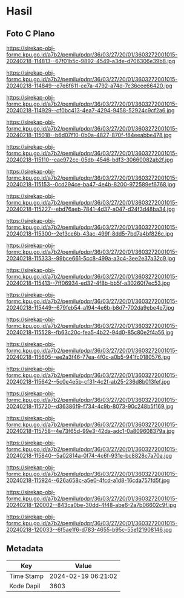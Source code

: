 # Hasil

## Foto C Plano

https://sirekap-obj-formc.kpu.go.id/a7b2/pemilu/pdpr/36/03/27/20/01/3603272001015-20240218-114813--67f01b5c-9892-4549-a3de-d706306e39b8.jpg

https://sirekap-obj-formc.kpu.go.id/a7b2/pemilu/pdpr/36/03/27/20/01/3603272001015-20240218-114849--e7e6f611-ce7a-4792-a74d-7c36cee66420.jpg

https://sirekap-obj-formc.kpu.go.id/a7b2/pemilu/pdpr/36/03/27/20/01/3603272001015-20240218-114929--cf0bc413-4ea7-4294-9458-52924c9cf2a6.jpg

https://sirekap-obj-formc.kpu.go.id/a7b2/pemilu/pdpr/36/03/27/20/01/3603272001015-20240218-115018--b6d07f10-0b0a-4827-870f-f84eeabbe478.jpg

https://sirekap-obj-formc.kpu.go.id/a7b2/pemilu/pdpr/36/03/27/20/01/3603272001015-20240218-115110--cae972cc-05db-4546-bdf3-30660082ab2f.jpg

https://sirekap-obj-formc.kpu.go.id/a7b2/pemilu/pdpr/36/03/27/20/01/3603272001015-20240218-115153--0cd294ce-ba47-4e4b-8200-972589ef6768.jpg

https://sirekap-obj-formc.kpu.go.id/a7b2/pemilu/pdpr/36/03/27/20/01/3603272001015-20240218-115227--ebd76aeb-7841-4d37-a047-d24f3d48ba34.jpg

https://sirekap-obj-formc.kpu.go.id/a7b2/pemilu/pdpr/36/03/27/20/01/3603272001015-20240218-115300--2ef3ce6b-43ac-499f-8dd5-7bd7a4bf826c.jpg

https://sirekap-obj-formc.kpu.go.id/a7b2/pemilu/pdpr/36/03/27/20/01/3603272001015-20240218-115333--99bce661-5cc8-499a-a3c4-3ee2e37a32c9.jpg

https://sirekap-obj-formc.kpu.go.id/a7b2/pemilu/pdpr/36/03/27/20/01/3603272001015-20240218-115413--7ff06934-ed32-4f8b-bb5f-a30260f7ec53.jpg

https://sirekap-obj-formc.kpu.go.id/a7b2/pemilu/pdpr/36/03/27/20/01/3603272001015-20240218-115449--679feb54-a194-4e6b-b8d7-702da9ebe4e7.jpg

https://sirekap-obj-formc.kpu.go.id/a7b2/pemilu/pdpr/36/03/27/20/01/3603272001015-20240218-115528--fb63c20c-fea5-4b22-94d0-85c80e2f4a56.jpg

https://sirekap-obj-formc.kpu.go.id/a7b2/pemilu/pdpr/36/03/27/20/01/3603272001015-20240218-115605--ee2a3f46-77ea-4f0c-a0b5-941fc0180576.jpg

https://sirekap-obj-formc.kpu.go.id/a7b2/pemilu/pdpr/36/03/27/20/01/3603272001015-20240218-115642--5c0e4e5b-cf31-4c2f-ab25-236d8b013fef.jpg

https://sirekap-obj-formc.kpu.go.id/a7b2/pemilu/pdpr/36/03/27/20/01/3603272001015-20240218-115720--d36386f9-f734-4c9b-8073-90c248b5f169.jpg

https://sirekap-obj-formc.kpu.go.id/a7b2/pemilu/pdpr/36/03/27/20/01/3603272001015-20240218-115758--4e73f65d-99e3-42da-adc1-0a809608379a.jpg

https://sirekap-obj-formc.kpu.go.id/a7b2/pemilu/pdpr/36/03/27/20/01/3603272001015-20240218-115840--5a02814a-0f74-4c6f-931e-bc8828c7a70a.jpg

https://sirekap-obj-formc.kpu.go.id/a7b2/pemilu/pdpr/36/03/27/20/01/3603272001015-20240218-115924--626a658c-a5e0-4fcd-a1d8-16cda757fd5f.jpg

https://sirekap-obj-formc.kpu.go.id/a7b2/pemilu/pdpr/36/03/27/20/01/3603272001015-20240218-120002--843ca0be-30dd-4f48-abe6-2a7b06602c9f.jpg

https://sirekap-obj-formc.kpu.go.id/a7b2/pemilu/pdpr/36/03/27/20/01/3603272001015-20240218-120033--6f5ae1f6-d783-4655-b95c-55e121908146.jpg


## Metadata

| Key        | Value               |
| ---------- | ------------------- |
| Time Stamp | 2024-02-19 06:21:02 |
| Kode Dapil | 3603                |



